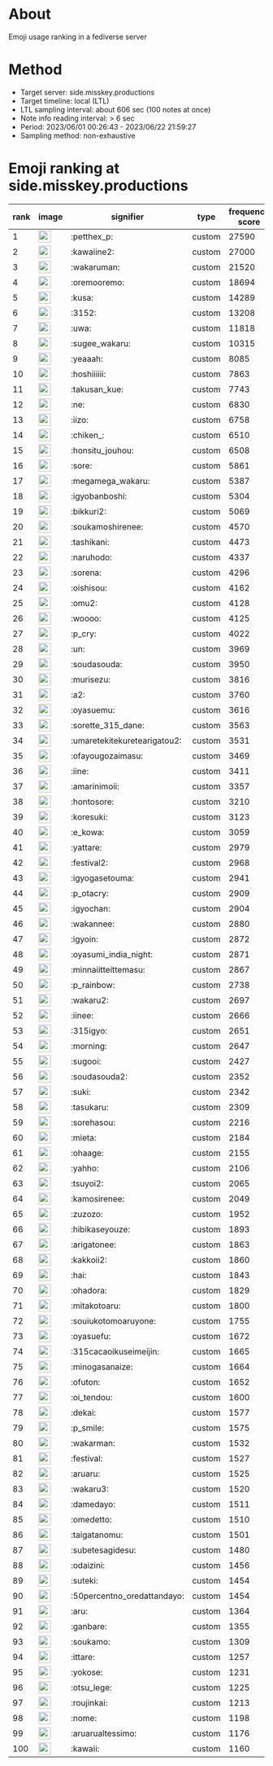 # About
Emoji usage ranking in a fediverse server

# Method
- Target server: side.misskey.productions
- Target timeline: local (LTL)
- LTL sampling interval: about 606 sec (100 notes at once)
- Note info reading interval: > 6 sec
- Period: 2023/06/01 00:26:43 - 2023/06/22 21:59:27 
- Sampling method: non-exhaustive

# Emoji ranking at side.misskey.productions

|rank|image|signifier|type|frequency score|
|----|----|----|----|----|
|1|<img height="24" src="https://side.misskey.productions/emoji/petthex_p.webp">|:petthex_p:|custom|27590|
|2|<img height="24" src="https://side.misskey.productions/emoji/kawaiine2.webp">|:kawaiine2:|custom|27000|
|3|<img height="24" src="https://side.misskey.productions/emoji/wakaruman.webp">|:wakaruman:|custom|21520|
|4|<img height="24" src="https://side.misskey.productions/emoji/oremooremo.webp">|:oremooremo:|custom|18694|
|5|<img height="24" src="https://side.misskey.productions/emoji/kusa.webp">|:kusa:|custom|14289|
|6|<img height="24" src="https://side.misskey.productions/emoji/3152.webp">|:3152:|custom|13208|
|7|<img height="24" src="https://side.misskey.productions/emoji/uwa.webp">|:uwa:|custom|11818|
|8|<img height="24" src="https://side.misskey.productions/emoji/sugee_wakaru.webp">|:sugee_wakaru:|custom|10315|
|9|<img height="24" src="https://side.misskey.productions/emoji/yeaaah.webp">|:yeaaah:|custom|8085|
|10|<img height="24" src="https://side.misskey.productions/emoji/hoshiiiiii.webp">|:hoshiiiiii:|custom|7863|
|11|<img height="24" src="https://side.misskey.productions/emoji/takusan_kue.webp">|:takusan_kue:|custom|7743|
|12|<img height="24" src="https://side.misskey.productions/emoji/ne.webp">|:ne:|custom|6830|
|13|<img height="24" src="https://side.misskey.productions/emoji/iizo.webp">|:iizo:|custom|6758|
|14|<img height="24" src="https://side.misskey.productions/emoji/chiken_.webp">|:chiken_:|custom|6510|
|15|<img height="24" src="https://side.misskey.productions/emoji/honsitu_jouhou.webp">|:honsitu_jouhou:|custom|6508|
|16|<img height="24" src="https://side.misskey.productions/emoji/sore.webp">|:sore:|custom|5861|
|17|<img height="24" src="https://side.misskey.productions/emoji/megamega_wakaru.webp">|:megamega_wakaru:|custom|5387|
|18|<img height="24" src="https://side.misskey.productions/emoji/igyobanboshi.webp">|:igyobanboshi:|custom|5304|
|19|<img height="24" src="https://side.misskey.productions/emoji/bikkuri2.webp">|:bikkuri2:|custom|5069|
|20|<img height="24" src="https://side.misskey.productions/emoji/soukamoshirenee.webp">|:soukamoshirenee:|custom|4570|
|21|<img height="24" src="https://side.misskey.productions/emoji/tashikani.webp">|:tashikani:|custom|4473|
|22|<img height="24" src="https://side.misskey.productions/emoji/naruhodo.webp">|:naruhodo:|custom|4337|
|23|<img height="24" src="https://side.misskey.productions/emoji/sorena.webp">|:sorena:|custom|4296|
|24|<img height="24" src="https://side.misskey.productions/emoji/oishisou.webp">|:oishisou:|custom|4162|
|25|<img height="24" src="https://side.misskey.productions/emoji/omu2.webp">|:omu2:|custom|4128|
|26|<img height="24" src="https://side.misskey.productions/emoji/woooo.webp">|:woooo:|custom|4125|
|27|<img height="24" src="https://side.misskey.productions/emoji/p_cry.webp">|:p_cry:|custom|4022|
|28|<img height="24" src="https://side.misskey.productions/emoji/un.webp">|:un:|custom|3969|
|29|<img height="24" src="https://side.misskey.productions/emoji/soudasouda.webp">|:soudasouda:|custom|3950|
|30|<img height="24" src="https://side.misskey.productions/emoji/murisezu.webp">|:murisezu:|custom|3816|
|31|<img height="24" src="https://side.misskey.productions/emoji/a2.webp">|:a2:|custom|3760|
|32|<img height="24" src="https://side.misskey.productions/emoji/oyasuemu.webp">|:oyasuemu:|custom|3616|
|33|<img height="24" src="https://side.misskey.productions/emoji/sorette_315_dane.webp">|:sorette_315_dane:|custom|3563|
|34|<img height="24" src="https://side.misskey.productions/emoji/umaretekitekuretearigatou2.webp">|:umaretekitekuretearigatou2:|custom|3531|
|35|<img height="24" src="https://side.misskey.productions/emoji/ofayougozaimasu.webp">|:ofayougozaimasu:|custom|3469|
|36|<img height="24" src="https://side.misskey.productions/emoji/iine.webp">|:iine:|custom|3411|
|37|<img height="24" src="https://side.misskey.productions/emoji/amarinimoii.webp">|:amarinimoii:|custom|3357|
|38|<img height="24" src="https://side.misskey.productions/emoji/hontosore.webp">|:hontosore:|custom|3210|
|39|<img height="24" src="https://side.misskey.productions/emoji/koresuki.webp">|:koresuki:|custom|3123|
|40|<img height="24" src="https://side.misskey.productions/emoji/e_kowa.webp">|:e_kowa:|custom|3059|
|41|<img height="24" src="https://side.misskey.productions/emoji/yattare.webp">|:yattare:|custom|2979|
|42|<img height="24" src="https://side.misskey.productions/emoji/festival2.webp">|:festival2:|custom|2968|
|43|<img height="24" src="https://side.misskey.productions/emoji/igyogasetouma.webp">|:igyogasetouma:|custom|2941|
|44|<img height="24" src="https://side.misskey.productions/emoji/p_otacry.webp">|:p_otacry:|custom|2909|
|45|<img height="24" src="https://side.misskey.productions/emoji/igyochan.webp">|:igyochan:|custom|2904|
|46|<img height="24" src="https://side.misskey.productions/emoji/wakannee.webp">|:wakannee:|custom|2880|
|47|<img height="24" src="https://side.misskey.productions/emoji/igyoin.webp">|:igyoin:|custom|2872|
|48|<img height="24" src="https://side.misskey.productions/emoji/oyasumi_india_night.webp">|:oyasumi_india_night:|custom|2871|
|49|<img height="24" src="https://side.misskey.productions/emoji/minnaiitteittemasu.webp">|:minnaiitteittemasu:|custom|2867|
|50|<img height="24" src="https://side.misskey.productions/emoji/p_rainbow.webp">|:p_rainbow:|custom|2738|
|51|<img height="24" src="https://side.misskey.productions/emoji/wakaru2.webp">|:wakaru2:|custom|2697|
|52|<img height="24" src="https://side.misskey.productions/emoji/iinee.webp">|:iinee:|custom|2666|
|53|<img height="24" src="https://side.misskey.productions/emoji/315igyo.webp">|:315igyo:|custom|2651|
|54|<img height="24" src="https://side.misskey.productions/emoji/morning.webp">|:morning:|custom|2647|
|55|<img height="24" src="https://side.misskey.productions/emoji/sugooi.webp">|:sugooi:|custom|2427|
|56|<img height="24" src="https://side.misskey.productions/emoji/soudasouda2.webp">|:soudasouda2:|custom|2352|
|57|<img height="24" src="https://side.misskey.productions/emoji/suki.webp">|:suki:|custom|2342|
|58|<img height="24" src="https://side.misskey.productions/emoji/tasukaru.webp">|:tasukaru:|custom|2309|
|59|<img height="24" src="https://side.misskey.productions/emoji/sorehasou.webp">|:sorehasou:|custom|2216|
|60|<img height="24" src="https://side.misskey.productions/emoji/mieta.webp">|:mieta:|custom|2184|
|61|<img height="24" src="https://side.misskey.productions/emoji/ohaage.webp">|:ohaage:|custom|2155|
|62|<img height="24" src="https://side.misskey.productions/emoji/yahho.webp">|:yahho:|custom|2106|
|63|<img height="24" src="https://side.misskey.productions/emoji/tsuyoi2.webp">|:tsuyoi2:|custom|2065|
|64|<img height="24" src="https://side.misskey.productions/emoji/kamosirenee.webp">|:kamosirenee:|custom|2049|
|65|<img height="24" src="https://side.misskey.productions/emoji/zuzozo.webp">|:zuzozo:|custom|1952|
|66|<img height="24" src="https://side.misskey.productions/emoji/hibikaseyouze.webp">|:hibikaseyouze:|custom|1893|
|67|<img height="24" src="https://side.misskey.productions/emoji/arigatonee.webp">|:arigatonee:|custom|1863|
|68|<img height="24" src="https://side.misskey.productions/emoji/kakkoii2.webp">|:kakkoii2:|custom|1860|
|69|<img height="24" src="https://side.misskey.productions/emoji/hai.webp">|:hai:|custom|1843|
|70|<img height="24" src="https://side.misskey.productions/emoji/ohadora.webp">|:ohadora:|custom|1829|
|71|<img height="24" src="https://side.misskey.productions/emoji/mitakotoaru.webp">|:mitakotoaru:|custom|1800|
|72|<img height="24" src="https://side.misskey.productions/emoji/souiukotomoaruyone.webp">|:souiukotomoaruyone:|custom|1755|
|73|<img height="24" src="https://side.misskey.productions/emoji/oyasuefu.webp">|:oyasuefu:|custom|1672|
|74|<img height="24" src="https://side.misskey.productions/emoji/315cacaoikuseimeijin.webp">|:315cacaoikuseimeijin:|custom|1665|
|75|<img height="24" src="https://side.misskey.productions/emoji/minogasanaize.webp">|:minogasanaize:|custom|1664|
|76|<img height="24" src="https://side.misskey.productions/emoji/ofuton.webp">|:ofuton:|custom|1652|
|77|<img height="24" src="https://side.misskey.productions/emoji/oi_tendou.webp">|:oi_tendou:|custom|1600|
|78|<img height="24" src="https://side.misskey.productions/emoji/dekai.webp">|:dekai:|custom|1577|
|79|<img height="24" src="https://side.misskey.productions/emoji/p_smile.webp">|:p_smile:|custom|1575|
|80|<img height="24" src="https://side.misskey.productions/emoji/wakarman.webp">|:wakarman:|custom|1532|
|81|<img height="24" src="https://side.misskey.productions/emoji/festival.webp">|:festival:|custom|1527|
|82|<img height="24" src="https://side.misskey.productions/emoji/aruaru.webp">|:aruaru:|custom|1525|
|83|<img height="24" src="https://side.misskey.productions/emoji/wakaru3.webp">|:wakaru3:|custom|1520|
|84|<img height="24" src="https://side.misskey.productions/emoji/damedayo.webp">|:damedayo:|custom|1511|
|85|<img height="24" src="https://side.misskey.productions/emoji/omedetto.webp">|:omedetto:|custom|1510|
|86|<img height="24" src="https://side.misskey.productions/emoji/taigatanomu.webp">|:taigatanomu:|custom|1501|
|87|<img height="24" src="https://side.misskey.productions/emoji/subetesagidesu.webp">|:subetesagidesu:|custom|1480|
|88|<img height="24" src="https://side.misskey.productions/emoji/odaizini.webp">|:odaizini:|custom|1456|
|89|<img height="24" src="https://side.misskey.productions/emoji/suteki.webp">|:suteki:|custom|1454|
|90|<img height="24" src="https://side.misskey.productions/emoji/50percentno_oredattandayo.webp">|:50percentno_oredattandayo:|custom|1454|
|91|<img height="24" src="https://side.misskey.productions/emoji/aru.webp">|:aru:|custom|1364|
|92|<img height="24" src="https://side.misskey.productions/emoji/ganbare.webp">|:ganbare:|custom|1355|
|93|<img height="24" src="https://side.misskey.productions/emoji/soukamo.webp">|:soukamo:|custom|1309|
|94|<img height="24" src="https://side.misskey.productions/emoji/ittare.webp">|:ittare:|custom|1257|
|95|<img height="24" src="https://side.misskey.productions/emoji/yokose.webp">|:yokose:|custom|1231|
|96|<img height="24" src="https://side.misskey.productions/emoji/otsu_lege.webp">|:otsu_lege:|custom|1225|
|97|<img height="24" src="https://side.misskey.productions/emoji/roujinkai.webp">|:roujinkai:|custom|1213|
|98|<img height="24" src="https://side.misskey.productions/emoji/nome.webp">|:nome:|custom|1198|
|99|<img height="24" src="https://side.misskey.productions/emoji/aruarualtessimo.webp">|:aruarualtessimo:|custom|1176|
|100|<img height="24" src="https://side.misskey.productions/emoji/kawaii.webp">|:kawaii:|custom|1160|
